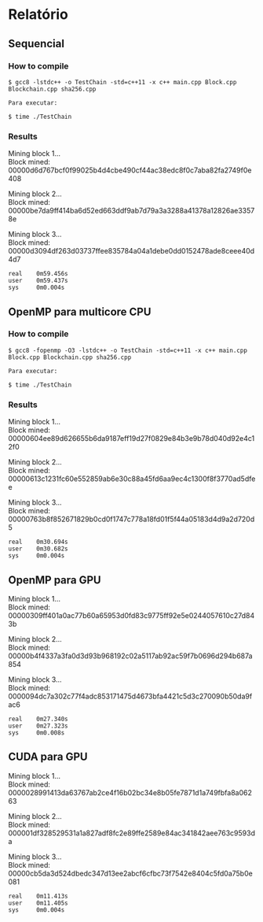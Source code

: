 # Relatório

## Sequencial

### How to compile

```terminal
$ gcc8 -lstdc++ -o TestChain -std=c++11 -x c++ main.cpp Block.cpp Blockchain.cpp sha256.cpp

Para executar:

$ time ./TestChain
```

### Results

Mining block 1...  
Block mined: 00000d6d767bcf0f99025b4d4cbe490cf44ac38edc8f0c7aba82fa2749f0e408

Mining block 2...  
Block mined: 00000be7da9ff414ba6d52ed663ddf9ab7d79a3a3288a41378a12826ae33578e

Mining block 3...  
Block mined: 00000d3094df263d03737ffee835784a04a1debe0dd0152478ade8ceee40d4d7

```terminal
real    0m59.456s
user    0m59.437s
sys     0m0.004s
```

## OpenMP para multicore CPU

### How to compile

```terminal
$ gcc8 -fopenmp -O3 -lstdc++ -o TestChain -std=c++11 -x c++ main.cpp Block.cpp Blockchain.cpp sha256.cpp 

Para executar:

$ time ./TestChain
```

### Results

Mining block 1...  
Block mined: 00000604ee89d626655b6da9187eff19d27f0829e84b3e9b78d040d92e4c12f0

Mining block 2...  
Block mined: 00000613c1231fc60e552859ab6e30c88a45fd6aa9ec4c1300f8f3770ad5dfee

Mining block 3...  
Block mined: 00000763b8f852671829b0cd0f1747c778a18fd01f5f44a05183d4d9a2d720d5

```terminal
real    0m30.694s
user    0m30.682s
sys     0m0.004s
```

## OpenMP para GPU

Mining block 1...  
Block mined: 00000309ff401a0ac77b60a65953d0fd83c9775ff92e5e0244057610c27d843b

Mining block 2...  
Block mined: 00000b4f4337a3fa0d3d93b968192c02a5117ab92ac59f7b0696d294b687a854

Mining block 3...  
Block mined: 0000094dc7a302c77f4adc853171475d4673bfa4421c5d3c270090b50da9fac6

```terminal
real    0m27.340s
user    0m27.323s
sys     0m0.008s
```

## CUDA para GPU

Mining block 1...  
Block mined: 0000028991413da63767ab2ce4f16b02bc34e8b05fe7871d1a749fbfa8a06263

Mining block 2...  
Block mined: 000001df328529531a1a827adf8fc2e89ffe2589e84ac341842aee763c9593da

Mining block 3...  
Block mined: 00000cb5da3d524dbedc347d13ee2abcf6cfbc73f7542e8404c5fd0a75b0e081

```terminal
real    0m11.413s
user    0m11.405s
sys     0m0.004s
```
